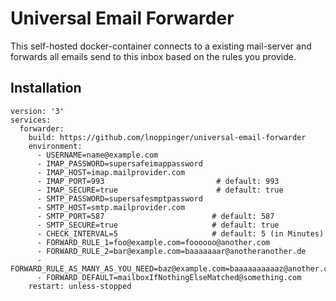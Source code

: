 # Universal Email Forwarder

This self-hosted docker-container connects to a existing mail-server and forwards all emails send to this inbox based on the rules you provide.

## Installation

```
version: '3'
services:
  forwarder:
    build: https://github.com/lnoppinger/universal-email-forwarder
    environment:
      - USERNAME=name@example.com
      - IMAP_PASSWORD=supersafeimappassword
      - IMAP_HOST=imap.mailprovider.com
      - IMAP_PORT=993                         # default: 993
      - IMAP_SECURE=true                      # default: true
      - SMTP_PASSWORD=supersafesmptpassword
      - SMTP_HOST=smtp.mailprovider.com
      - SMTP_PORT=587                        # default: 587
      - SMTP_SECURE=true                     # default: true
      - CHECK_INTERVAL=5                     # default: 5 (in Minutes)
      - FORWARD_RULE_1=foo@example.com=foooooo@another.com
      - FORWARD_RULE_2=bar@example.com=baaaaaaar@anotheranother.de
      - FORWARD_RULE_AS_MANY_AS_YOU_NEED=baz@example.com=baaaaaaaaaaz@another.com
      - FORWARD_DEFAULT=mailboxIfNothingElseMatched@something.com
    restart: unless-stopped
```
